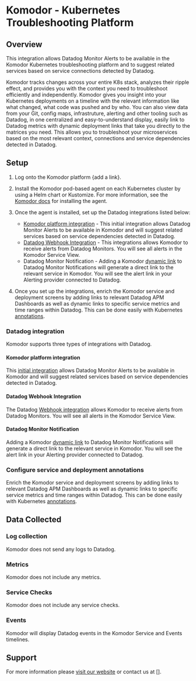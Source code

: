 # Komodor - Kubernetes Troubleshooting Platform

## Overview

This integration allows Datadog Monitor Alerts to be available in the Komodor Kubernetes troubleshooting platform and to suggest related services based on service connections detected by Datadog.

Komodor tracks changes across your entire K8s stack, analyzes their ripple effect, and provides you with the context you need to troubleshoot efficiently and independently. Komodor gives you insight into your Kubernetes deployments on a timeline with the relevant information like what changed, what code was pushed and by who. You can also view data from your Git, config maps, infrastruture, alerting and other tooling such as Datadog, in one centralized and easy-to-understand display, easily link to Datadog metrics with dynamic deployment links that take you directly to the matrices you need. This allows you to troubleshoot your microservices based on the most relevant context, connections and service dependencies detected in Datadog.

## Setup

1. Log onto the Komodor platform {add a link}.
2. Install the Komodor pod-based agent on each Kubernetes cluster by using a Helm chart or Kustomize. For more information, see the [Komodor docs][2] for installing the agent.

3. Once the agent is installed, set up the Datadog integrations listed below:
    - [Komodor platform integration][3] -  This initial integration allows Datadog Monitor Alerts to be available in Komodor and will suggest related services based on service dependencies detected in Datadog. 
    - [Datadog Webhook Integration][4] - This integrations allows Komodor to receive alerts from Datadog Monitors. You will see all alerts in the Komodor Service View.
    - Datadog Monitor Notification - Adding a Komodor [dynamic link][5] to Datadog Monitor Notifications will generate a direct link to the relevant service in Komodor. You will see the alert link in your Alerting provider connected to Datadog.
4. Once you set up the integrations, enrich the Komodor service and deployment screens by adding links to relevant Datadog APM Dashboards as well as dynamic links to specific service metrics and time ranges within Datadog. This can be done easily with Kubernetes [annotations][6].

### Datadog integration
Komodor supports three types of integrations with Datadog.

#### Komodor platform integration 
This [initial integration][3] allows Datadog Monitor Alerts to be available in Komodor and will suggest related services based on service dependencies detected in Datadog. 

#### Datadog Webhook Integration
The Datadog [Webhook integration][4] allows Komodor to receive alerts from Datadog Monitors. You will see all alerts in the Komodor Service View.

#### Datadog Monitor Notification
Adding a Komodor [dynamic link][5] to Datadog Monitor Notifications will generate a direct link to the relevant service in Komodor. You will see the alert link in your Alerting provider connected to Datadog.

### Configure service and deployment annotations
Enrich the Komodor service and deployment screens by adding links to relevant Datadog APM Dashboards as well as dynamic links to specific service metrics and time ranges within Datadog. This can be done easily with Kubernetes [annotations][6].

## Data Collected

### Log collection
Komodor does not send any logs to Datadog.

### Metrics
Komodor does not include any metrics.

### Service Checks
Komodor does not include any service checks.

### Events
Komodor will display Datadog events in the Komodor Service and Events timelines.

## Support

For more information please [visit our website][1] or contact us at [].

[1]: https://komodor.com/sign-up/
[2]: https://docs.komodor.com/Learn/Komodor-Agent.html
[3]: https://docs.komodor.com/Integrations/Datadog.html
[4]: https://docs.komodor.com/Integrations/datadog-webhook.html
[5]: https://docs.komodor.com/Integrations/Datadog-Monitor-Notification.html
[6]: https://docs.komodor.com/Learn/Annotations.html